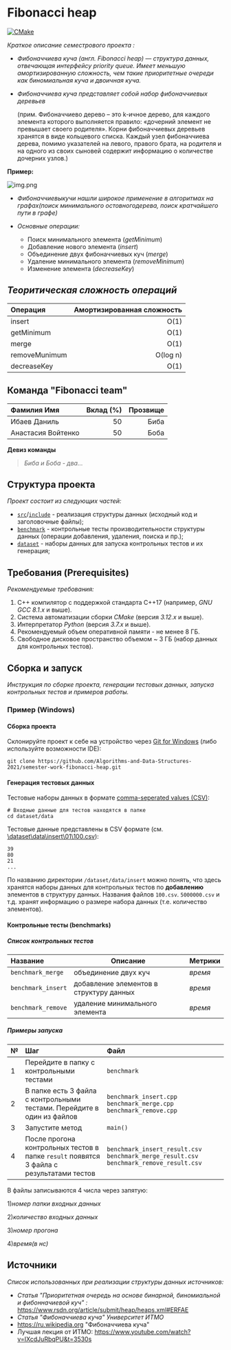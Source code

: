 # Fibonacci heap

[![CMake](https://github.com/Algorithms-and-Data-Structures-2021/semester-work-fibonacci-heap/actions/workflows/cmake.yml/badge.svg)](https://github.com/Algorithms-and-Data-Structures-2021/semester-work-fibonacci-heap/actions/workflows/cmake.yml)

_Краткое описание семестрового проекта :_


- _Фибоначчиева куча (англ. Fibonacci heap) — структура данных, отвечающая интерфейсу priority queue.
  Имеет меньшую амортизированную сложность, чем такие приоритетные очереди как биномиальная куча и двоичная куча._


- _Фибоначчиева куча представляет собой набор фибоначчиевых деревьев_

  (прим. Фибоначчиево дерево – это k-ичное дерево, для каждого элемента которого выполняется правило:
  «дочерний элемент не превышает своего родителя». Корни фибоначчиевых деревьев хранятся в виде кольцевого списка.
  Каждый узел фибоначчиева дерева, помимо указателей на левого, правого брата, на родителя и на одного из своих
  сыновей содержит информацию о количестве дочерних узлов.)

**Пример:**

![img.png](img.png)



- _Фибоначчиевыкучи нашли широкое применение в алгоритмах на графах(поиск минимального остовногодерева, поиск кратчайшего пути в графе)_

- _Основные операции:_

  - Поиск минимального элемента (_getMinimum_)
  - Добавление нового элемента (_insert_)
  - Объединение двух фибоначчиевых куч (_merge_)
  - Удаление минимального элемента (_removeMinimum_)
  - Изменение элемента (_decreaseKey_)

## _Теоритическая сложность операций_
| Операция    | 	Амортизированная сложность|
  | :---                 |   ---:    |  
| insert       | O(1)    | 
| getMinimum  | O(1)       |
| merge        | O(1)    | 
| removeMunimum  | O(log n)       |
| decreaseKey  | O(1)       |


## Команда "Fibonacci team"

| Фамилия Имя          | Вклад (%) | Прозвище              |
| :---                 |   ---:    |  ---:                 |
| Ибаев Даниль         | 50        |  Биба               |
| Анастасия Войтенко   | 50        |  Боба              |

**Девиз команды**
> _Биба и Боба - два..._

## Структура проекта


_Проект состоит из следующих частей:_

- [`src`](src)/[`include`](include) - реализация структуры данных (исходный код и заголовочные файлы);
- [`benchmark`](benchmark) - контрольные тесты производительности структуры данных (операции добавления, удаления,
  поиска и пр.);
- [`dataset`](dataset) - наборы данных для запуска контрольных тестов и их генерация;

## Требования (Prerequisites)

_Рекомендуемые требования:_

1. С++ компилятор c поддержкой стандарта C++17 (например, _GNU GCC 8.1.x_ и выше).
2. Система автоматизации сборки _CMake_ (версия _3.12.x_ и выше).
3. Интерпретатор _Python_ (версия _3.7.x_ и выше).
4. Рекомендуемый объем оперативной памяти - не менее 8 ГБ.
5. Свободное дисковое пространство объемом ~ 3 ГБ (набор данных для контрольных тестов).

## Сборка и запуск

_Инструкция по сборке проекта, генерации тестовых данных, запуска контрольных тестов и примеров работы._

### Пример (Windows)

#### Сборка проекта


Склонируйте проект к себе на устройство через [Git for Windows](https://gitforwindows.org/) (либо используйте
возможности IDE):

```shell
git clone https://github.com/Algorithms-and-Data-Structures-2021/semester-work-fibonacci-heap.git
```

#### Генерация тестовых данных


Тестовые наборы данных в формате [comma-seperated values (CSV)](https://en.wikipedia.org/wiki/Comma-separated_values):

```shell
# Входные данные для тестов находятся в папке 
cd dataset/data
```

Тестовые данные представлены в CSV формате (см.
[\dataset\data\insert\01\100.csv](dataset/data/insert/01/100.csv)):

```csv
39
80
21
...
```

По названию директории `/dataset/data/insert` можно понять, что здесь хранятся наборы данных для контрольных тестов по
**добавлению** элементов в структуру данных. Названия файлов `100.csv`. `5000000.csv` и т.д. хранят информацию о размере набора данных (т.е. количество элементов).

#### Контрольные тесты (benchmarks)


##### Список контрольных тестов

| Название                                   | Описание                                | Метрики         |
| :---                                       | ---                                     | :---            |
| `benchmark_merge` | объединение двух куч   | _время_         |
| `benchmark_insert`| добавление элементов в структуру данных | _время_ |
| `benchmark_remove`| удаление минимального элемента| _время_|

##### Примеры запуска
|№   |Шаг                                         |Файл     |
|:---|:---                                        |:---     |
|1   | Перейдите в папку с контрольными тестами   |`benchmark`|
|2   | В папке есть 3 файла с контрольными тестами. Перейдите в один из файлов|`benchmark_insert.cpp` `benchmark_merge.cpp` `benchmark_remove.cpp` |
|3   | Запустите метод|`main()`|
|4   | После прогона контрольных тестов в папке `result` появятся 3 файла с результатами тестов|`benchmark_insert_result.csv` `benchmark_merge_result.csv` `benchmark_remove_result.csv` |

В файлы записываются 4 числа через запятую:

1)_номер папки входных данных_

2)_количество входных данных_

3)_номер прогона_

4)_время(в нс)_
## Источники

_Список использованных при реализации структуры данных источников:_

- _Статья "Приоритетная очередь на основе бинарной, биномиальной и фибонначиевой куч" :_ https://www.rsdn.org/article/submit/heap/heaps.xml#ERFAE
-  _Статья "Фибоначчиева куча" Университет ИТМО_
- https://ru.wikipedia.org "Фибоначчиева куча"
- Лучшая лекция от ИТМО: https://www.youtube.com/watch?v=IXcdJuRbqPU&t=3530s

